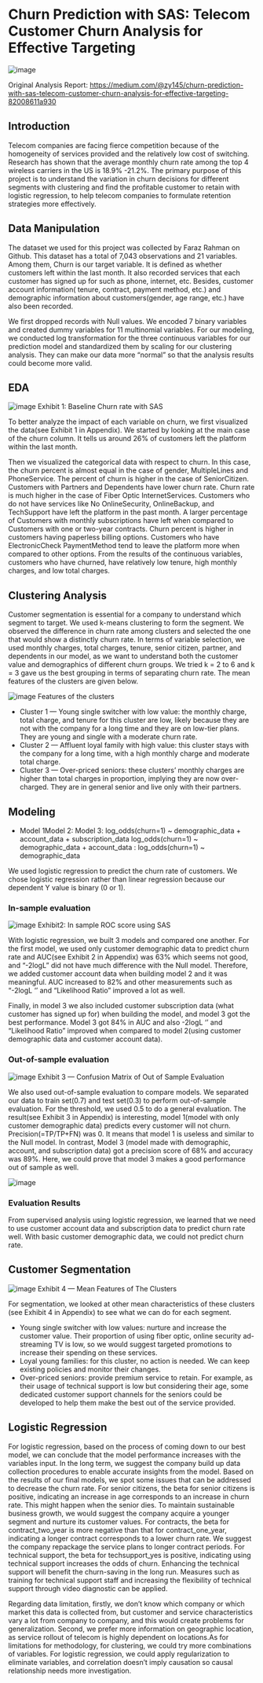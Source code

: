 # Churn Prediction with SAS: Telecom Customer Churn Analysis for Effective Targeting

![image](https://user-images.githubusercontent.com/98763622/162605097-85865028-3445-4f46-b43a-c6776c688811.png)

Original Analysis Report: https://medium.com/@zy145/churn-prediction-with-sas-telecom-customer-churn-analysis-for-effective-targeting-82008611a930
## Introduction
Telecom companies are facing fierce competition because of the homogeneity of services provided and the relatively low cost of switching. Research has shown that the average monthly churn rate among the top 4 wireless carriers in the US is 18.9% -21.2%. The primary purpose of this project is to understand the variation in churn decisions for different segments with clustering and find the profitable customer to retain with logistic regression, to help telecom companies to formulate retention strategies more effectively.

## Data Manipulation
The dataset we used for this project was collected by Faraz Rahman on Github. This dataset has a total of 7,043 observations and 21 variables. Among them, Churn is our target variable. It is defined as whether customers left within the last month. It also recorded services that each customer has signed up for such as phone, internet, etc. Besides, customer account information( tenure, contract, payment method, etc.) and demographic information about customers(gender, age range, etc.) have also been recorded.

We first dropped records with Null values. We encoded 7 binary variables and created dummy variables for 11 multinomial variables. For our modeling, we conducted log transformation for the three continuous variables for our prediction model and standardized them by scaling for our clustering analysis. They can make our data more “normal” so that the analysis results could become more valid.

## EDA
![image](https://user-images.githubusercontent.com/98763622/162605109-1da6a600-0b4f-4d80-b1de-7d75e6f12d64.png)
Exhibit 1: Baseline Churn rate with SAS

To better analyze the impact of each variable on churn, we first visualized the data(see Exhibit 1 in Appendix). We started by looking at the main case of the churn column. It tells us around 26% of customers left the platform within the last month.

Then we visualized the categorical data with respect to churn. In this case, the churn percent is almost equal in the case of gender, MultipleLines and PhoneService. The percent of churn is higher in the case of SeniorCitizen. Customers with Partners and Dependents have lower churn rate. Churn rate is much higher in the case of Fiber Optic InternetServices. Customers who do not have services like No OnlineSecurity, OnlineBackup, and TechSupport have left the platform in the past month. A larger percentage of Customers with monthly subscriptions have left when compared to Customers with one or two-year contracts. Churn percent is higher in customers having paperless billing options. Customers who have ElectronicCheck PaymentMethod tend to leave the platform more when compared to other options. From the results of the continuous variables, customers who have churned, have relatively low tenure, high monthly charges, and low total charges.

## Clustering Analysis
Customer segmentation is essential for a company to understand which segment to target. We used k-means clustering to form the segment. We observed the difference in churn rate among clusters and selected the one that would show a distinctly churn rate. In terms of variable selection, we used monthly charges, total charges, tenure, senior citizen, partner, and dependents in our model, as we want to understand both the customer value and demographics of different churn groups. We tried k = 2 to 6 and k = 3 gave us the best grouping in terms of separating churn rate. The mean features of the clusters are given below.

![image](https://user-images.githubusercontent.com/98763622/162605120-8499e7a6-953a-4b0f-a501-d6849f9b1c14.png)
Features of the clusters

* Cluster 1 — Young single switcher with low value: the monthly charge, total charge, and tenure for this cluster are low, likely because they are not with the company for a long time and they are on low-tier plans. They are young and single with a moderate churn rate.
* Cluster 2 — Affluent loyal family with high value: this cluster stays with the company for a long time, with a high monthly charge and moderate total charge.
* Cluster 3 — Over-priced seniors: these clusters’ monthly charges are higher than total charges in proportion, implying they are now over-charged. They are in general senior and live only with their partners.

## Modeling
* Model 1Model 2: Model 3: log_odds(churn=1) ~ demographic_data + account_data + subscription_data log_odds(churn=1) ~ demographic_data + account_data : log_odds(churn=1) ~ demographic_data

We used logistic regression to predict the churn rate of customers. We chose logistic regression rather than linear regression because our dependent Y value is binary (0 or 1).

### In-sample evaluation

![image](https://user-images.githubusercontent.com/98763622/162605148-bb72d33d-c060-45c3-8fc6-2bcc9c82d728.png)
Exhibit2: In sample ROC score using SAS

With logistic regression, we built 3 models and compared one another. For the first model, we used only customer demographic data to predict churn rate and AUC(see Exhibit 2 in Appendix) was 63% which seems not good, and “-2logL” did not have much difference with the Null model. Therefore, we added customer account data when building model 2 and it was meaningful. AUC increased to 82% and other measurements such as “-2logL ‘’ and “Likelihood Ratio” improved a lot as well.

Finally, in model 3 we also included customer subscription data (what customer has signed up for) when building the model, and model 3 got the best performance. Model 3 got 84% in AUC and also -2logL ‘’ and “Likelihood Ratio” improved when compared to model 2(using customer demographic data and customer account data).

### Out-of-sample evaluation

![image](https://user-images.githubusercontent.com/98763622/162605172-e8d7efbd-7761-4780-9588-4c235f426612.png)
Exhibit 3 — Confusion Matrix of Out of Sample Evaluation

We also used out-of-sample evaluation to compare models. We separated our data to train set(0.7) and test set(0.3) to perform out-of-sample evaluation. For the threshold, we used 0.5 to do a general evaluation. The result(see Exhibit 3 in Appendix) is interesting, model 1(model with only customer demographic data) predicts every customer will not churn. Precision(=TP/TP+FN) was 0. It means that model 1 is useless and similar to the Null model. In contrast, Model 3 (model made with demographic, account, and subscription data) got a precision score of 68% and accuracy was 89%. Here, we could prove that model 3 makes a good performance out of sample as well.

![image](https://user-images.githubusercontent.com/98763622/162605182-97e42045-6e75-4a63-90ae-54a9449c584b.png)

### Evaluation Results
From supervised analysis using logistic regression, we learned that we need to use customer account data and subscription data to predict churn rate well. With basic customer demographic data, we could not predict churn rate.

## Customer Segmentation

![image](https://user-images.githubusercontent.com/98763622/162605235-df665344-e934-4772-8a3d-7d8fa4cb212f.png)
Exhibit 4 — Mean Features of The Clusters

For segmentation, we looked at other mean characteristics of these clusters (see Exhibit 4 in Appendix) to see what we can do for each segment.

* Young single switcher with low values: nurture and increase the customer value. Their proportion of using fiber optic, online security ad-streaming TV is low, so we would suggest targeted promotions to increase their spending on these services.
* Loyal young families: for this cluster, no action is needed. We can keep existing policies and monitor their changes.
* Over-priced seniors: provide premium service to retain. For example, as their usage of technical support is low but considering their age, some dedicated customer support channels for the seniors could be developed to help them make the best out of the service provided.

## Logistic Regression

For logistic regression, based on the process of coming down to our best model, we can conclude that the model performance increases with the variables input. In the long term, we suggest the company build up data collection procedures to enable accurate insights from the model. Based on the results of our final models, we spot some issues that can be addressed to decrease the churn rate. For senior citizens, the beta for senior citizens is positive, indicating an increase in age corresponds to an increase in churn rate. This might happen when the senior dies. To maintain sustainable business growth, we would suggest the company acquire a younger segment and nurture its customer values. For contracts, the beta for contract_two_year is more negative than that for contract_one_year, indicating a longer contract corresponds to a lower churn rate. We suggest the company repackage the service plans to longer contract periods. For technical support, the beta for techsupport_yes is positive, indicating using technical support increases the odds of churn. Enhancing the technical support will benefit the churn-saving in the long run. Measures such as training for technical support staff and increasing the flexibility of technical support through video diagnostic can be applied.

Regarding data limitation, firstly, we don’t know which company or which market this data is collected from, but customer and service characteristics vary a lot from company to company, and this would create problems for generalization. Second, we prefer more information on geographic location, as service rollout of telecom is highly dependent on locations.As for limitations for methodology, for clustering, we could try more combinations of variables. For logistic regression, we could apply regularization to eliminate variables, and correlation doesn’t imply causation so causal relationship needs more investigation.
